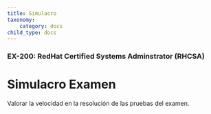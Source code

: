 ```yaml
---
title: Simulacro
taxonomy:
    category: docs
child_type: docs
---
```


### EX-200: RedHat Certified Systems Adminstrator (RHCSA)

# Simulacro Examen

Valorar la velocidad en la resolución de las pruebas del examen.
